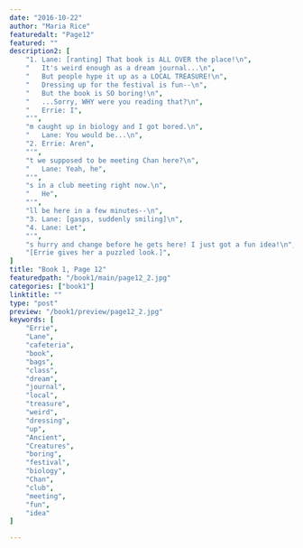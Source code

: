 ```yaml
---
date: "2016-10-22"
author: "Maria Rice"
featuredalt: "Page12"
featured: ""
description2: [
    "1. Lane: [ranting] That book is ALL OVER the place!\n",
    "   It's weird enough as a dream journal...\n",
    "   But people hype it up as a LOCAL TREASURE!\n",
    "   Dressing up for the festival is fun--\n",
    "   But the book is SO boring!\n",
    "   ...Sorry, WHY were you reading that?\n",
    "   Errie: I",
    "'",
    "m caught up in biology and I got bored.\n",
    "   Lane: You would be...\n",
    "2. Errie: Aren",
    "'",
    "t we supposed to be meeting Chan here?\n",
    "   Lane: Yeah, he",
    "'",
    "s in a club meeting right now.\n",
    "   He",
    "'",
    "ll be here in a few minutes--\n",
    "3. Lane: [gasps, suddenly smiling]\n",
    "4. Lane: Let",
    "'",
    "s hurry and change before he gets here! I just got a fun idea!\n",
    "[Errie gives her a puzzled look.]",
]
title: "Book 1, Page 12"
featuredpath: "/book1/main/page12_2.jpg"
categories: ["book1"]
linktitle: ""
type: "post"
preview: "/book1/preview/page12_2.jpg"
keywords: [
    "Errie", 
    "Lane",
    "cafeteria",
    "book",
    "bags",
    "class",
    "dream",
    "journal",
    "local",
    "treasure",
    "weird",
    "dressing",
    "up",
    "Ancient",
    "Creatures",
    "boring",
    "festival",
    "biology",
    "Chan",
    "club",
    "meeting",
    "fun",
    "idea"
]

---
```

